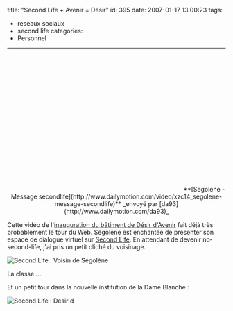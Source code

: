 title: "Second Life + Avenir = Désir"
id: 395
date: 2007-01-17 13:00:23
tags:
- reseaux sociaux
- second life
categories:
- Personnel
---

<div style="text-align:center;"><object width="400" height="316"><param name="movie" value="http://www.dailymotion.com/swf/6cJpJb2bXXqOk6URy"></param><param name="allowfullscreen" value="true"></param><embed src="http://www.dailymotion.com/swf/6cJpJb2bXXqOk6URy" type="application/x-shockwave-flash" width="400" height="316" allowfullscreen="true"></embed></object>
**[Segolene - Message secondlife](http://www.dailymotion.com/video/xzc14_segolene-message-secondlife)**
_envoy&eacute; par [da93](http://www.dailymotion.com/da93)_</div>

Cette vidéo de l'[inauguration du bâtiment de Désir d'Avenir](http://desirsdavenir-secondlife.net/2007/01/14/meilleurs-voeux-2007/) fait déjà très probablement le tour du Web. Ségolène est enchantée de présenter son espace de dialogue virtuel sur [Second Life](http://fr.wikipedia.org/wiki/Second_Life). En attendant de devenir no-second-life, j'ai pris un petit cliché du voisinage.
<!--more-->

![Second Life : Voisin de Ségolène](/images/2007/01/seconde-life-segolene.jpg)

La classe ...

Et un petit tour dans la nouvelle institution de la Dame Blanche :

![Second Life : Désir d](/images/2007/01/second-life-avenir.jpg)